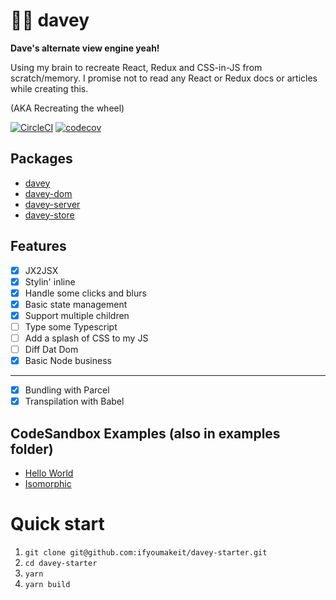 # 👦🏻 davey

**Dave's alternate view engine yeah!**

Using my brain to recreate React, Redux and CSS-in-JS from scratch/memory. I promise not to read any React or Redux docs or articles while creating this.

(AKA Recreating the wheel)

[![CircleCI](https://circleci.com/gh/ifyoumakeit/davey.svg?style=shield)](https://circleci.com/gh/ifyoumakeit/davey)
[![codecov](https://codecov.io/gh/ifyoumakeit/davey/branch/master/graph/badge.svg)](https://codecov.io/gh/ifyoumakeit/davey)

## Packages

* [davey](https://www.npmjs.com/package/davey)
* [davey-dom](https://www.npmjs.com/package/davey-dom)
* [davey-server](https://www.npmjs.com/package/davey-server)
* [davey-store](https://www.npmjs.com/package/davey-store)

## Features

* [x] JX2JSX
* [x] Stylin' inline
* [x] Handle some clicks and blurs
* [x] Basic state management
* [x] Support multiple children
* [ ] Type some Typescript
* [ ] Add a splash of CSS to my JS
* [ ] Diff Dat Dom
* [x] Basic Node business

---

* [x] Bundling with Parcel
* [x] Transpilation with Babel

## CodeSandbox Examples (also in examples folder)

* [Hello World](https://codesandbox.io/s/github/ifyoumakeit/davey/tree/master/examples/hello)
* [Isomorphic](https://codesandbox.io/s/github/ifyoumakeit/davey/tree/master/examples/isomorphic)

# Quick start

1. `git clone git@github.com:ifyoumakeit/davey-starter.git`
2. `cd davey-starter`
3. `yarn`
4. `yarn build`




